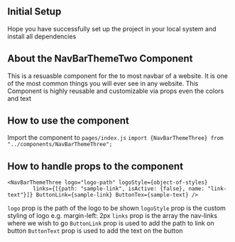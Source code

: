 ## Initial Setup

Hope you have successfully set up the project in your local system and install all dependencies

## About the NavBarThemeTwo Component

This is a resuasble component for the to most navbar of a website. It is one of the most common things you will ever see in any website. This Component is highly reusable and customizable via props even the colors and text

## How to use the component

Import the component to `pages/index.js`
`import {NavBarThemeThree} from "../components/NavBarThemeThree";`

## How to handle props to the component

```
<NavBarThemeThree logo="logo-path" logoStyle={object-of-styles}
        links={[{path: "sample-link", isActive: {false}, name: "link-text"}]} ButtonLink={sample-link} ButtonTex={sample-text} />
```

`logo` prop is the path of the logo to be shown
`logoStyle` prop is the custom styling of logo e.g. margin-left: 2px
`links` prop is the array the nav-links where we wish to go
`ButtonLink` prop is used to add the path to link on button
`ButtonText` prop is used to add the text on the button
